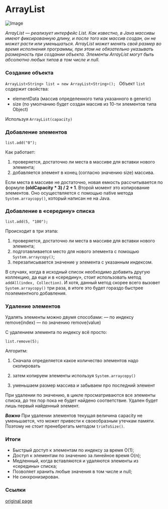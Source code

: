 # ArrayList

![Image](https://habrastorage.org/storage1/8ce732f8/e6d46bea/e258a346/4f7e5f56.png)

*ArrayList — реализует интерфейс List. Как известно, в Java массивы имеют фиксированную длину, и после того как массив создан, он не может расти или уменьшаться. ArrayList может менять свой размер во время исполнения программы, при этом не обязательно указывать размерность при создании объекта. Элементы ArrayList могут быть абсолютно любых типов в том числе и null.*



### Создание объекта

`ArrayList<String> list = new ArrayList<String>();
`
Объект `list` содержит свойства:

+ elementData (массив определенного типа указанного в generic)
+ size (по умолчанию будет создан массив из 10-ти элементов типа Object)

Используя `ArrayList(capacity)`


### Добавление элементов
`list.add("0");`

Как работает:

1. проверяется, достаточно ли места в массиве для вставки нового элемента;
2. добавляется элемент в конец (согласно значению size) массива.

 Если места в массиве не достаточно, новая емкость рассчитывается по формуле **(oldCapacity * 3) / 2 + 1**. Второй момент это копирование элементов. Оно осуществляется с помощью native метода `System.arraycopy()`, который написан не на Java.


### Добавление в «середину» списка

`list.add(5, "100");`

Происходит в три этапа:
1. проверяется, достаточно ли места в массиве для вставки нового элемента;
2. подготавливается место для нового элемента с помощью `System.arraycopy()`;
3. перезаписывается значение у элемента с указанным индексом.

В случаях, когда в исходный список необходимо добавить другую коллекцию, да еще и в «середину», стоит использовать метод` addAll(index, Collection)`. И хотя, данный метод скорее всего вызовет `System.arraycopy()` три раза, в итоге это будет гораздо быстрее поэлементного добавления.


### Удаление элементов

Удалять элементы можно двумя способами:
— по индексу remove(index)
— по значению remove(value)

С удалением элемента по индексу всё просто:

`list.remove(5);`

Алгоритм: 

1. Сначала определяется какое количество элементов надо скопировать

2. затем копируем элементы используя `System.arraycopy()`
3. уменьшаем размер массива и забываем про последний элемент

При удалении по значению, в цикле просматриваются все элементы списка, до тех пор пока не будет найдено соответствие. Удален будет лишь первый найденный элемент.

***Важно***
При удалении элементов текущая величина capacity не уменьшается, что может привести к своеобразным утечкам памяти. Поэтому не стоит пренебрегать методом `trimToSize()`.



### Итоги
+ Быстрый доступ к элементам по индексу за время O(1);
+ Доступ к элементам по значению за линейное время O(n);
+ Медленный, когда вставляются и удаляются элементы из «середины» списка;
+ Позволяет хранить любые значения в том числе и null;
+ Не синхронизирован.


### Ссылки
[original page](https://habrahabr.ru/post/128269/)